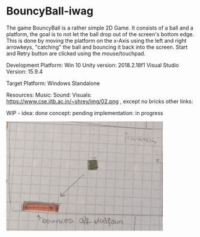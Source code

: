# BouncyBall-iwag

The game BouncyBall is a rather simple 2D Game. It consists of a ball and a platform, the goal is to not let the ball drop out of the screen's bottom edge. This is done by moving the platform on the x-Axis using the left and right arrowkeys, "catching" the ball and bouncing it back into the screen. Start and Retry button are clicked using the mouse/touchpad. 

Development Platform:
Win 10
Unity version: 2018.2.18f1
Visual Studio Version: 15.9.4

Target Platform:
Windows Standalone

Resources:
Music:
Sound:
Visuals: https://www.cse.iitb.ac.in/~shrey/img/02.png , except no bricks
other links:

WIP - 
idea: done 
concept: pending
implementation: in progress

<div>
<img src="./Screenshots/screenshot_screen2.jpeg">
</div>
